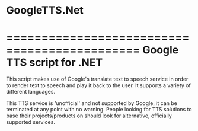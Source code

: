 # GoogleTTS.Net
=============================================
       Google TTS script for .NET
=============================================

This script makes use of Google's translate text to speech service
in order to render text to speech and play it back to the user.
It supports a variety of different languages.

This TTS service is 'unofficial' and not supported by Google,
it can be terminated at any point with no warning.
People looking for TTS solutions to base their projects/products on
should look for alternative, officially supported  services.

